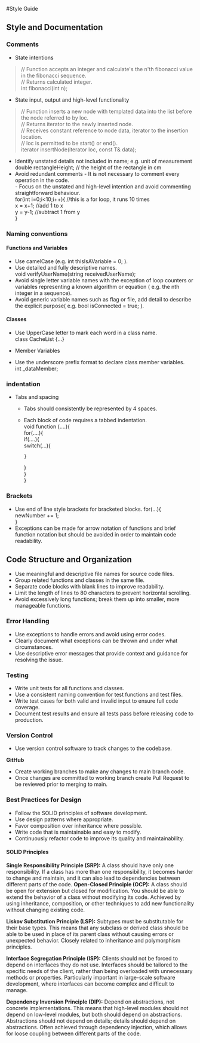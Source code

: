 #Style Guide  

## Style and Documentation  

### Comments  
* State intentions  
> // Function accepts an integer and calculate's the n'th fibonacci value in the fibonacci sequence.  
> // Returns  calculated integer.  
>        int fibonacci(int n);    
* State input, output and high-level functionality  
> // Function inserts a new node with templated data into the list before the node referred to by loc.  
> // Returns iterator to the newly inserted node.  
> // Receives constant reference to node data, iterator to the insertion location.  
> // loc is permitted to be start() or end().  
>  iterator insertNode(iterator loc, const T& data);  
* Identify unstated details not included in name; e.g. unit of measurement  
  double rectangleHeight; // the height of the rectangle in cm  
* Avoid redundant comments
      - It is not necessary to comment every operation in the code.  
      - Focus on the unstated and high-level intention and avoid commenting straightforward behaviour.   
    for(int i=0;i<10;i++){        //this is a for loop, it runs 10 times  
        x = x+1;                  //add 1 to x  
        y = y-1;                  //subtract 1 from y  
    }   
    
### Naming conventions   
#### Functions and Variables   
- Use camelCase (e.g. int thisIsAVariable = 0; ).  
- Use detailed and fully descriptive names.  
  void verifyUserName(string receivedUserName);  
- Avoid single letter variable names with the exception of loop counters or variables representing a known algorithm or equation ( e.g. the nth integer in a sequence).  
- Avoid generic variable names such as flag or file, add detail to describe the explicit purpose( e.g. bool isConnected = true; ).

#### Classes   
- Use UpperCase letter to mark each word in a class name.  
  class CacheList {…}  
* Member Variables  
- Use the underscore prefix format to declare class member variables.  
  int _dataMember;    
  
### indentation    
* Tabs and spacing
  - Tabs should consistently be represented by 4 spaces.   
  - Each block of code requires a tabbed indentation.  
  void function (....){  
    for(....){  
      if(....){  
        switch(...){  

        }  
      }  
    }  
  }  
  
### Brackets  
- Use end of line style brackets for bracketed blocks.
   for(...){  
      newNumber += 1;  
    }  
- Exceptions can be made for arrow notation of functions and brief function notation but should be avoided in order to maintain code readability.  
  
## Code Structure and Organization  
-	Use meaningful and descriptive file names for source code files.  
-	Group related functions and classes in the same file.  
-	Separate code blocks with blank lines to improve readability.  
-	Limit the length of lines to 80 characters to prevent horizontal scrolling.  
-	Avoid excessively long functions; break them up into smaller, more manageable functions.  
  
### Error Handling  
-	Use exceptions to handle errors and avoid using error codes.  
-	Clearly document what exceptions can be thrown and under what circumstances.  
-	Use descriptive error messages that provide context and guidance for resolving the issue.  
  
### Testing  
-	Write unit tests for all functions and classes. 
-	Use a consistent naming convention for test functions and test files.  
-	Write test cases for both valid and invalid input to ensure full code coverage.   
-	Document test results and ensure all tests pass before releasing code to production.  
  
### Version Control  
- Use version control software to track changes to the codebase.  

**GitHub**  
- Create working branches to make any changes to main branch code.  
- Once changes are committed to working branch create Pull Request to be reviewed prior to merging to main.  

### Best Practices for Design  
- Follow the SOLID principles of software development.  
- Use design patterns where appropriate.  
- Favor composition over inheritance where possible.  
- Write code that is maintainable and easy to modify.  
- Continuously refactor code to improve its quality and maintainability.  
  
#### SOLID Principles  
**Single Responsibility Principle (SRP):** A class should have only one responsibility. If a class has more than one responsibility, it becomes harder to change and maintain, and it can also lead to dependencies between different parts of the code.
**Open-Closed Principle (OCP):** A class should be open for extension but closed for modification. You should be able to extend the behavior of a class without modifying its code. Achieved by using inheritance, composition, or other techniques to add new functionality without changing existing code.  
  
**Liskov Substitution Principle (LSP):** Subtypes must be substitutable for their base types. This means that any subclass or derived class should be able to be used in place of its parent class without causing errors or unexpected behavior. Closely related to inheritance and polymorphism principles.  
  
**Interface Segregation Principle (ISP):** Clients should not be forced to depend on interfaces they do not use. Interfaces should be tailored to the specific needs of the client, rather than being overloaded with unnecessary methods or properties. Particularly important in large-scale software development, where interfaces can become complex and difficult to manage.  
  
**Dependency Inversion Principle (DIP):** Depend on abstractions, not concrete implementations. This means that high-level modules should not depend on low-level modules, but both should depend on abstractions. Abstractions should not depend on details; details should depend on abstractions. Often achieved through dependency injection, which allows for loose coupling between different parts of the code.  
